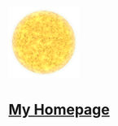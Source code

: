 # [![](web_resources/favicon.png)](https://parsecpersec.github.io)

# [My Homepage](https://parsecpersec.github.io)
